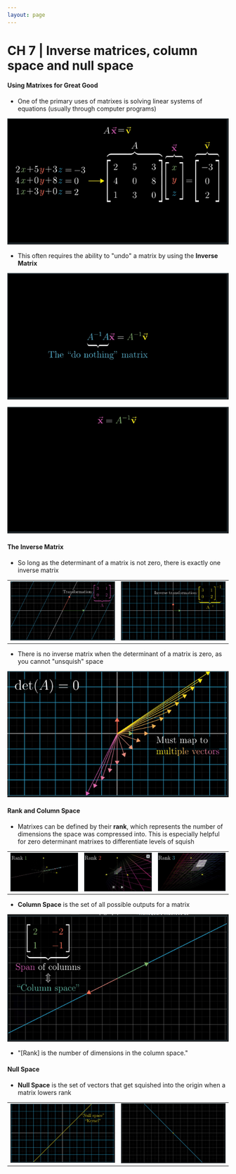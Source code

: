 ```yaml
---
layout: page
---
```


# CH 7 | Inverse matrices, column space and null space

#### Using Matrixes for Great Good

* One of the primary uses of matrixes is solving linear systems of equations (usually through computer programs)

![System of Equations](../resources/la_system_of_equations.png)

* This often requires the ability to "undo" a matrix by using the **Inverse Matrix**

![Inverse System](../resources/la_inverse_system.png)

![Inverse System 2](../resources/la_inverse_system_2.png)

#### The Inverse Matrix

* So long as the determinant of a matrix is not zero, there is exactly one inverse matrix

|   |   |
|---|---|
|![Pre Inverse](../resources/la_inverse_pre.png)|![Post Inverse](../resources/la_inverse_post.png)|

* There is no inverse matrix when the determinant of a matrix is zero, as you cannot "unsquish" space

![Unsquish](../resources/la_zero_determinant.png)


#### Rank and Column Space

* Matrixes can be defined by their **rank**, which represents the number of dimensions the space was compressed into. This is especially helpful for zero determinant matrixes to differentiate levels of squish

|   |   |   |
|---|---|---|
|![Rank1](../resources/la_rank_01.png)|![Rank2](../resources/la_rank_02.png)|![Rank3](../resources/la_rank_03.png)|

* **Column Space** is the set of all possible outputs for a matrix

![Column Space](../resources/la_column_space.png)

* "[Rank] is the number of dimensions in the column space."


#### Null Space

* **Null Space** is the set of vectors that get squished into the origin when a matrix lowers rank

|   |   |
|---|---|
|![Pre Null Space](../resources/la_null_space_pre.png)|![Post Null Space](../resources/la_null_space_post.png)|
